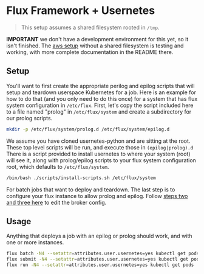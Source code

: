# Flux Framework + Usernetes

> This setup assumes a shared filesystem rooted in `/tmp`.

**IMPORTANT** we don't have a development environment for this yet, so it isn't finished.
The [aws setup](../aws) without a shared filesystem is testing and working, with more complete documentation in the README there.

## Setup

You'll want to first create the appropriate perilog and epilog scripts that will setup and teardown userspace
Kubernetes for a job. Here is an example for how to do that (and you only need to do this once) for a system
that has flux system configuration in `/etc/flux`. First, let's copy the script included here to
a file named "prolog" in `/etc/flux/system` and create a subdirectory for our prolog scripts.

```bash
mkdir -p /etc/flux/system/prolog.d /etc/flux/system/epilog.d
```

We assume you have cloned usernetes-python and are sitting at the root.
These top level scripts will be run, and execute those in `(epilog|prolog).d`
There is a script provided to install usernetes to where your system (root) will see it, along
with prolog/epilog scripts to your flux system configuration root, which defaults
to `/etc/flux/system`.

```bash
/bin/bash ./scripts/install-scripts.sh /etc/flux/system
```

For batch jobs that want to deploy and teardown. The last step is to configure your flux instance to allow prolog and epilog. Follow [steps two and three here](https://flux-framework.readthedocs.io/projects/flux-core/en/latest/guide/admin.html#adding-job-prolog-epilog-scripts) to edit the broker config.

## Usage

Anything that deploys a job with an epilog or prolog should work, and with one or more instances.

```bash
flux batch -N4 --setattr=attributes.user.usernetes=yes kubectl get pods
flux submit -N4 --setattr=attributes.user.usernetes=yes kubectl get pods
flux run -N4 --setattr=attributes.user.usernetes=yes kubectl get pods
```
